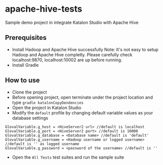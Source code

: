 # apache-hive-tests
Sample demo project in integrate Katalon Studio with Apache Hive

## Prerequisites
- Install Hadoop and Apache Hive successfully
Note: It's not easy to setup Hadoop and Apache Hive completly. Please carefully check localhost:9870, localhost:10002 are up before running.
- Install Gradle

## How to use
- Clone the project
- Before opening project, open terminate under the project location and type `gradle katalonCopyDendencies`
- Open the project in Katalon Studio
- Modify the `default` profile by changing default variable values as your database settings
```
GlovalVariable.g_host = <HiveServer2 url> //default is localhost
GlovalVariable.g_port = <HiveServer2 port> //default is 10000
GlovalVariable.g_database = <Database name> //default is 'default'
GlovalVariable.g_username = <Hadoop username or logged username> //default is '' as logged username
GlovalVariable.g_password = <password of the username> //default is ''
```
- Open the `All Tests` test suites and run the sample suite